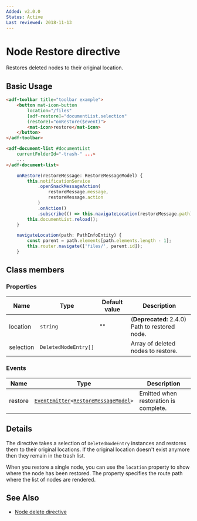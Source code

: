 ```yaml
---
Added: v2.0.0
Status: Active
Last reviewed: 2018-11-13
---
```


# Node Restore directive

Restores deleted nodes to their original location.

## Basic Usage

```html
<adf-toolbar title="toolbar example">
    <button mat-icon-button
        location="/files"
        [adf-restore]="documentList.selection"
        (restore)="onRestore($event)">
        <mat-icon>restore</mat-icon>
    </button>
</adf-toolbar>

<adf-document-list #documentList
    currentFolderId="-trash-" ...>
    ...
</adf-document-list>
```

```ts
    onRestore(restoreMessage: RestoreMessageModel) {
        this.notificationService
            .openSnackMessageAction(
                restoreMessage.message,
                restoreMessage.action
            )
            .onAction()
            .subscribe(() => this.navigateLocation(restoreMessage.path));
        this.documentList.reload();
    }

    navigateLocation(path: PathInfoEntity) {
        const parent = path.elements[path.elements.length - 1];
        this.router.navigate(['files/', parent.id]);
    }
```

## Class members

### Properties

| Name | Type | Default value | Description |
| ---- | ---- | ------------- | ----------- |
| location | `string` | "" | (**Deprecated:** 2.4.0) Path to restored node. |
| selection | `DeletedNodeEntry[]` |  | Array of deleted nodes to restore. |

### Events

| Name | Type | Description |
| ---- | ---- | ----------- |
| restore | [`EventEmitter`](https://angular.io/api/core/EventEmitter)`<`[`RestoreMessageModel`](../../lib/core/directives/node-restore.directive.ts)`>` | Emitted when restoration is complete. |

## Details

The directive takes a selection of `DeletedNodeEntry` instances and restores them to
their original locations. If the original location doesn't exist anymore then they remain
in the trash list.

When you restore a single node, you can use the `location` property to show where the node has
been restored. The property specifies the route path where the list of nodes are rendered.

## See Also

-   [Node delete directive](node-delete.directive.md)
